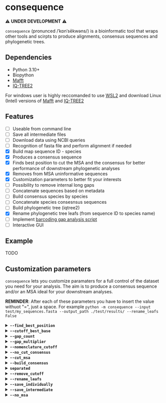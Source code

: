 # consequence

⚠️ **UNDER DEVELOPMENT** ⚠️

`consequence` (pronunced /ˈkɒnˈsēkwəns/) is a bioinformatic tool that wraps other tools and scirpts to produce alignments, consensus sequences and phylogenetic trees.

## Dependencies
- Python 3.10+
- Biopython
- [Mafft](https://mafft.cbrc.jp/alignment/software/)
- [IQ-TREE2](http://www.iqtree.org/#download)

For windows user is highly reccomanded to use [WSL2](https://learn.microsoft.com/en-us/windows/wsl/install) and download Linux (Intel) versions of  [Mafft](https://mafft.cbrc.jp/alignment/software/) and [IQ-TREE2](http://www.iqtree.org/#download)

## Features
- [ ] Useable from command line
- [ ] Save all intermediate files
- [ ] Download data using NCBI queries
- [ ] Recognition of fasta file and perform alignment if needed
- [x] Build map sequence ID - species
- [x] Produces a consensus sequence
- [x] Finds best position to cut the MSA and the consensus for better performance of downstream phylogenetic analyses
- [x] Removes from MSA uninformative sequences
- [x] Customization parameters to better fit your interests
- [ ] Possibility to remove internal long gaps
- [ ] Concatenate sequences based on metadata
- [ ] Build consensus species by species
- [ ] Concatenate species consesnsus sequences
- [ ] Build phylogenetic tree (iqtree2)
- [x] Rename phylogenetic tree leafs (from sequence ID to species name)
- [ ] Implement [barcoding gap analysis script](https://github.com/AleTatti/Barcoding-Analysis)
- [ ] Interactive GUI

## Example
TODO

## Customization parameters 
`consequence` lets you customize paramaters for a full control of the dataset you need for your analysis. The aim is to produce a consensus sequence and/or an MSA ideal for your downstream analyses.

**REMINDER**: After each of these parameters you have to insert the value withuot "=", just a space. For example `python -m consequence --input test/my_sequences.fasta --output_path ./test/results/ --rename_leafs False` 

<details><summary><b><code>--find_best_position</code></b></summary>

default: True

This parameters allows to find best position for start and stop where to perform cuts and obtain meaningful sequences for following phylogenetic analyses.
  
</details>

<details><summary><b><code>--cutoff_best_base</code></b></summary>

defult: 0.85

The objective is that start and end of the sequence must mostly be sequences of bases in most sequences of the MSA. This parameter allows to assess if a position is considerable a gap or a base throughout the MSA.

Toy example:

```
----ATGCATCAGC----CG----ATG--------GTGATCGATCGACTAG-----GCTAGCATCGAT------CAGTCAGAGAA------GATCGAC-----
----------------TACG----ATG--------GTGATCGATCGACTAG-----GCTAGCATCGAT------CAGTCAGAGAA------------------
-----------AGCAGT--G----ATG-----------------------------GCTAGCATCGAT------CAGTCAGAGAA------------------
------------------------ATG--------GTGATCGATCGACTAG-----------------------------GAGAA------GATCGAC-----
----------------TACG----ATG--------GTGATCGATCGACTAG-----GCTAGCATCGAT------CAGTCAGAGAA------------------
------------------------ATG--------GTGATCGATCGACTAG-----GCTAGCATCGAT--------------GAA-----------AC-----
----------------T-------ATG--------GTGATCGATCGACTAG-----GCTA---TCGAT------CAGTCAGAGAA--------T---------
```
Start → A at position 5

End → A at position 24

</details>
  
<details><summary><b><code>--gap_count</code></b></summary>
  
default: 10

This parameter allows to maintain the gap open. It is the number of gaps that the user tolerates after a base or a sequence of bases is retrieved.

Toy example:

sequence = `----ATGCATCAGC-------CG-----CG----ATGTGCTGCTCGCTACATCATCGATCGAT--------`

setting `gap_count = 10` → `ATGCATCAGC-------CG-----CG----ATGTGCTGCTCGCTACATCATCGATCGAT`

setting `gap_count = 6` → `CG-----CG----ATGTGCTGCTCGCTACATCATCGATCGAT`

setting `gap_count = 3` → `ATGTGCTGCTCGCTACATCATCGATCGAT`
</details>
  
<details><summary><b><code>--gap_multiplier</code></b></summary>
  
default: None

This parameter accepts an integer or a float number. It overwrites `gap_count` as the gap open tolerance is modulated by the length of the preceeding sequence found. 

Toy example:
sequence = `----ATGCATCAGC----TGCCAA----CG----` (sequence composed by 4 gaps, 10 bases, 4 gaps, 6 bases, 4 gaps, 2 bases, 4 gaps)

setting `gap_multiplier = 1` → `ATGCATCAGC----TGCCAA----CG`

setting `gap_multiplier = .5` → `ATGCATCAGC----TGCCAA`

setting `gap_multiplier = .2` → `ATGCATCAGC`
</details>
  
<details><summary><b><code>--nomenclature_cutoff</code></b></summary>
  
default: 0.8

This parameter is used to select most representative bases per position and eventually translate in IUPAC nomenclature.

Toy example:
```
ATGCAT-AGT
AAGCATCAGT
ATGCAT-A-C
ATGCAT-A-T
ATGCAT-AGC
AGGA-T-A-T
ATGCATCAGC
AAG-AT-AGT
AGGCA-CAGC
AAG-AT-AGT
```
setting `nom_cutoff = 1` consensus result → `ATGCAT-AGT`

setting `nom_cutoff = .8` consensus result → `A`**`W`**`GCAT-AG`**`Y`**

setting `nom_cutoff = .2` consensus result → `A`**`D`**`GCAT`**`C`**`AG`**`Y`**

</details>

<details><summary><b><code>--no_cut_consensus</code></b></summary>

Default: False
This parameters does not allow the cut of the consensus, so it will be produced based on the whole MSA obtained from sequences or given as input.
  
</details>

<details><summary><b><code>--cut_msa</code></b></summary>

Default: False
This parameters allows to cut MSA. If not set or set as True, consequence will cut the MSA based on best positions found and perform the following phylogenetic analysis. If set False, following analyses and output produced will base on the whole MSA obtained
  
</details>

<details><summary><b><code>--build_consensus</code></b></summary>

Default: True
This parameters allows the building of consensus sequence based on input msa or sequences.
  
</details>
  
<details><summary><b><code>separated</code></b></summary>
  
default: False

If set True allows to save cut alignment sequences individually.

</details>
  
<details><summary><b><code>--remove_cutoff</code></b></summary>
  
default: None

This parameters is used to remove sequences from MSA with high percentage of gaps in the selected region. 

Toy example:

```
TACG----ATGGTGAT-----------
--------ATGGTGATCGATC-ACTAG
T-------ATGGTG---GATCGACTAG
--CG----ATGGATCGAC---------
TACG----ATG----------------
T--G----ATG----------------
--------ATGGATCGAC---------
TACG----ATGGTGAT-----------
--------ATGGTGATCGATCGACTAG
T-------ATGGTGATCGATCGACTAG
```
setting `remove_cutoff = 0.8` removes line 6 (`T--G----ATG----------------`)

setting `remove_cutoff = 0.5` removes 6 lines (1, 4, 5, 6, 7, 8)

setting `remove_cutoff = 0.3` removes 8 lines (last two lines remain)
</details>

<details><summary><b><code>--rename_leafs</code></b></summary>
  
default: True

This parameters allow the renaming of phylogenetic tree leafs from sequences ID into species scientific names.

</details>

<details><summary><b><code>--save_individually</code></b></summary>
  
default: False

This parameters allow to save all MSA sequences into single files. If --no_msa False, input sequences will be saved individually (unaligned).

</details>

<details><summary><b><code>--save_intermediate</code></b></summary>
  
default: False

This parameters allow to save all intermediate files created during the run.

</details>

<details><summary><b><code>--no_msa</code></b></summary>
  
default: False

This parameters does not allow to perform MSA in case input are uniligned sequences.

</details>

